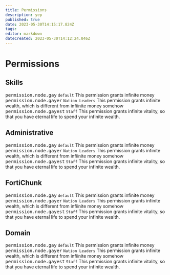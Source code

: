 ```yaml
---
title: Permissions
description: yep
published: true
date: 2023-05-30T14:15:17.824Z
tags: 
editor: markdown
dateCreated: 2023-05-30T14:12:24.046Z
---
```


# Permissions

## Skills
<kbd>permission.node.gay</kbd> `default` This permission grants infinite money
<kbd>permission.node.gayer</kbd> `Nation Leaders` This permission grants infinite wealth, which is different from infiinite money somehow
<kbd>permission.node.gayest</kbd> `Staff` This permission grants infinite vitality, so that you have eternal life to spend your infinite wealth.

## Administrative
<kbd>permission.node.gay</kbd> `default` This permission grants infinite money
<kbd>permission.node.gayer</kbd> `Nation Leaders` This permission grants infinite wealth, which is different from infiinite money somehow
<kbd>permission.node.gayest</kbd> `Staff` This permission grants infinite vitality, so that you have eternal life to spend your infinite wealth.

## FortiChunk
<kbd>permission.node.gay</kbd> `default` This permission grants infinite money
<kbd>permission.node.gayer</kbd> `Nation Leaders` This permission grants infinite wealth, which is different from infiinite money somehow
<kbd>permission.node.gayest</kbd> `Staff` This permission grants infinite vitality, so that you have eternal life to spend your infinite wealth.

## Domain
<kbd>permission.node.gay</kbd> `default` This permission grants infinite money
<kbd>permission.node.gayer</kbd> `Nation Leaders` This permission grants infinite wealth, which is different from infiinite money somehow
<kbd>permission.node.gayest</kbd> `Staff` This permission grants infinite vitality, so that you have eternal life to spend your infinite wealth.